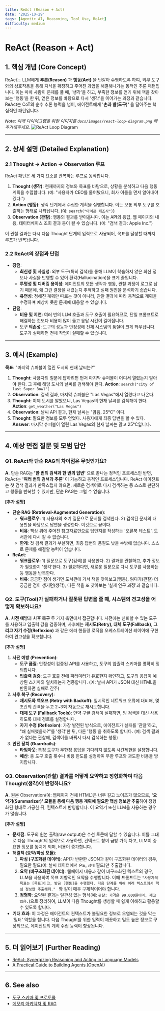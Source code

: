 ```yaml
---
title: ReAct (Reason + Act)
date: '2025-10-29'
tags: [Agentic AI, Reasoning, Tool Use, ReAct]
difficulty: medium
---
```


# ReAct (Reason + Act)

## 1. 핵심 개념 (Core Concept)

ReAct는 LLM에게 **추론(Reason)** 과 **행동(Act)** 을 번갈아 수행하도록 하여, 외부 도구와의 상호작용을 통해 지식을 확장하고 주어진 과업을 해결해나가는 동적인 추론 패턴입니다. 이는 마치 사람이 문제를 풀 때, '생각'을 하고, 부족한 정보를 얻기 위해 책을 찾아보는 '행동'을 한 뒤, 얻은 정보를 바탕으로 다시 '생각'을 이어가는 과정과 같습니다. ReAct는 CoT의 순수 추론 능력을 넘어, 에이전트에게 **'손과 발(도구)'** 을 달아주는 핵심적인 패턴입니다.

*Note: 아래 다이어그램을 위한 이미지를 `docs/images/react-loop-diagram.png` 에 추가해주세요.*
![ReAct Loop Diagram](../../images/react-loop-diagram.png)

______________________________________________________________________

## 2. 상세 설명 (Detailed Explanation)

### 2.1 Thought → Action → Observation 루프

ReAct 패턴은 세 가지 요소를 반복하는 루프로 동작합니다.

1. **Thought (생각)**: 현재까지의 정보와 목표를 바탕으로, 상황을 분석하고 다음 행동 계획을 수립합니다. (예: "사용자가 CEO를 물어봤으니, 회사 이름을 먼저 알아내야겠다.")
1. **Action (행동)**: 생각 단계에서 수립한 계획을 실행합니다. 이는 보통 외부 도구를 호출하는 형태로 나타납니다. (예: `search("아이폰 제조사")`)
1. **Observation (관찰)**: 행동의 결과를 받아옵니다. 이는 API의 응답, 웹 페이지의 내용, 데이터베이스 조회 결과 등이 될 수 있습니다. (예: "검색 결과: Apple Inc.")

이 관찰 결과는 다시 다음 Thought 단계의 입력으로 사용되어, 목표를 달성할 때까지 루프가 반복됩니다.

### 2.2 ReAct의 장점과 단점

- **장점**:
  - **최신성 및 사실성**: 외부 도구(특히 검색)를 통해 LLM이 학습하지 않은 최신 정보나 사실을 반영할 수 있어 환각(Hallucination)을 크게 줄입니다.
  - **투명성 및 디버깅 용이성**: 에이전트의 모든 생각과 행동, 관찰 과정이 로그로 남기 때문에, 왜 그런 결정을 내렸는지 추적하고 실패 원인을 분석하기 쉽습니다.
  - **유연성**: 정해진 계획만 따르는 것이 아니라, 관찰 결과에 따라 동적으로 계획을 수정하며 예상치 못한 문제에 대응할 수 있습니다.
- **단점**:
  - **비용 및 지연**: 여러 번의 LLM 호출과 도구 호출이 필요하므로, 단일 프롬프트로 해결하는 것보다 비용이 많이 들고 응답 시간이 길어집니다.
  - **도구 의존성**: 도구의 성능과 안정성에 전체 시스템의 품질이 크게 좌우됩니다. 도구가 실패하면 전체 작업이 실패할 수 있습니다.

______________________________________________________________________

## 3. 예시 (Example)

**목표**: "마지막 슈퍼볼이 열린 도시의 현재 날씨는?"

1. **Thought**: 사용자의 질문에 답하려면 먼저 마지막 슈퍼볼이 어디서 열렸는지 알아야 한다. 그 후에 해당 도시의 날씨를 검색해야 한다.
   **Action**: `search("city of last Super Bowl")`
1. **Observation**: 검색 결과, 마지막 슈퍼볼은 "Las Vegas"에서 열렸다고 나온다.
1. **Thought**: 이제 도시를 알았으니, Las Vegas의 현재 날씨를 검색해야 한다.
   **Action**: `get_weather("Las Vegas")`
1. **Observation**: 날씨 API 결과, 현재 날씨는 "맑음, 25°C" 이다.
1. **Thought**: 필요한 정보를 모두 얻었다. 사용자에게 최종 답변을 할 수 있다.
   **Answer**: 마지막 슈퍼볼이 열린 Las Vegas의 현재 날씨는 맑고 25°C입니다.

______________________________________________________________________

## 4. 예상 면접 질문 및 모범 답안

### Q1. ReAct와 단순 RAG의 차이점은 무엇인가요?

**A.** 단순 RAG는 **'한 번의 검색과 한 번의 답변'** 으로 끝나는 정적인 프로세스인 반면, ReAct는 **'여러 번의 검색과 추론'** 이 가능하고 동적인 프로세스입니다. ReAct 에이전트는 첫 검색 결과가 만족스럽지 않으면, 새로운 검색어로 다시 검색하는 등 스스로 판단하고 행동을 반복할 수 있지만, 단순 RAG는 그럴 수 없습니다.

**\[추가 설명\]**

- **단순 RAG (Retrieval-Augmented Generation)**:
  - **워크플로우**: 1) 사용자의 초기 질문으로 문서를 검색한다. 2) 검색된 문서의 내용만을 바탕으로 답변을 생성한다. 이것으로 끝이다.
  - **비유**: 책상 위에 주어진 참고자료만으로 답안지를 작성하는 '오픈북 테스트'. 도서관에 다시 갈 수 없습니다.
  - **한계**: 첫 검색 결과가 부실하면, 최종 답변의 품질도 낮을 수밖에 없습니다. 스스로 문제를 해결할 능력이 없습니다.
- **ReAct**:
  - **워크플로우**: 1) 질문으로 도구(검색)를 사용한다. 2) 결과를 관찰하고, 추가 정보가 필요한지 '생각'한다. 3) 필요하다면, 새로운 질문으로 다시 도구를 사용하는 등 행동을 반복한다.
  - **비유**: 궁금한 점이 생기면 도서관에 가서 책을 찾아보고(행동), 읽다가(관찰) 더 궁금한 점이 생기면(생각), 다른 책을 또 찾아보는 '실제 연구 과정'과 같습니다.

### Q2. 도구(Tool)가 실패하거나 잘못된 답변을 줄 때, 시스템의 견고성을 어떻게 확보하나요?

**A.** **사전 예방**과 **사후 복구** 두 가지 측면에서 접근합니다. 사전에는 신뢰할 수 있는 도구를 사용하고 입출력 값을 검증하며, 사후에는 **재시도(Retry), 대체 도구(Fallback), 그리고 자기 수정(Reflexion)** 과 같은 에러 핸들링 로직을 오케스트레이션 레이어에 구현하여 견고성을 확보합니다.

**\[추가 설명\]**

1. **사전 예방 (Prevention)**:
   - **도구 품질**: 안정성이 검증된 API를 사용하고, 도구의 입출력 스키마를 명확히 정의합니다.
   - **입출력 검증**: 도구 호출 전에 파라미터가 유효한지 확인하고, 도구의 응답이 예상된 스키마와 일치하는지 검증합니다. (예: 날씨 API가 JSON 대신 HTML을 반환하면 실패로 간주)
1. **사후 복구 (Recovery)**:
   - **재시도와 백오프 (Retry with Backoff)**: 일시적인 네트워크 오류에 대비해, 몇 초간의 간격을 두고 2~3회 자동으로 재시도합니다.
   - **대체 도구 (Fallback Tools)**: 만약 구글 검색이 실패하면, 빙 검색을 대신 사용하도록 대체 경로를 설정합니다.
   - **자기 수정 (Reflexion)**: 가장 발전된 방식으로, 에이전트가 실패를 '관찰'하고, "왜 실패했을까?"를 '생각'한 뒤, 다른 '행동'을 취하도록 합니다. (예: 검색 결과가 없다는 관찰에, 검색어를 바꿔서 다시 검색하는 행동)
1. **안전 장치 (Guardrails)**:
   - **타임아웃**: 특정 도구가 무한정 응답을 기다리지 않도록 시간제한을 설정합니다.
   - **예산**: 총 도구 호출 횟수나 비용 한도를 설정하여 무한 루프와 과도한 비용을 방지합니다.

### Q3. Observation(관찰) 결과를 어떻게 요약하고 정형화하여 다음 Thought(생각)에 반영하나요?

**A.** 원본 Observation(예: 웹페이지 전체 HTML)은 너무 길고 노이즈가 많으므로, **'요약기(Summarizer)' 모듈을 통해 다음 행동 계획에 필요한 핵심 정보만 추출**하여 정형화된 형태로 가공한 뒤, 컨텍스트에 반영합니다. 이 요약기 또한 LLM을 사용하는 경우가 많습니다.

**\[추가 설명\]**

- **문제점**: 도구의 원본 출력(raw output)은 수천 토큰에 달할 수 있습니다. 이를 그대로 다음 Thought의 입력으로 사용하면, 컨텍스트 창이 금방 가득 차고, LLM이 중요한 정보를 놓치게 되며, 비용이 증가합니다.
- **해결책 (요약/파싱 모듈)**:
  1. **파싱 (구조화된 데이터)**: API가 반환한 JSON과 같이 구조화된 데이터의 경우, 필요한 필드(예: 날씨 데이터에서 `온도`, `상태` 필드)만 추출합니다.
  1. **요약 (비구조화된 데이터)**: 웹페이지 내용과 같이 비구조화된 텍스트의 경우, LLM을 사용하여 목표 지향적인 요약을 수행합니다. 이때 프롬프트는 `"사용자의 목표는 [목표]이고, 방금 [행동]을 수행했다. 다음 단계를 위해 아래 텍스트에서 핵심 정보만 추출해줘." ` 와 같이 매우 구체적이어야 합니다.
  1. **정형화**: 요약된 결과는 일관성 있는 형식(예: `관찰: 가격은 99,000원이며, 재고 있음.`)으로 정리하여, LLM이 다음 Thought를 생성할 때 쉽게 이해하고 활용할 수 있도록 합니다.
- **기대 효과**: 이 과정은 에이전트의 컨텍스트가 불필요한 정보로 오염되는 것을 막는 '필터' 역할을 합니다. 다음 Thought를 위한 입력이 깨끗하고 밀도 높은 정보로 구성되므로, 에이전트의 계획 수립 능력이 향상됩니다.

______________________________________________________________________

## 5. 더 읽어보기 (Further Reading)

- [ReAct: Synergizing Reasoning and Acting in Language Models](https://arxiv.org/abs/2210.03629)
- [A Practical Guide to Building Agents (OpenAI)](/docs/references/openai/a-practical-guide-to-building-agents-3.pdf)

______________________________________________________________________

## 6. See also

- [도구 스키마 및 프로토콜](../5-9-%EB%B3%B4%EC%95%88-and-%ED%94%84%EB%A1%9C%ED%86%A0%EC%BD%9C/tool-schemas-jsonrpc-openapi.md)
- [메모리 아키텍처 및 RAG](../5-2-%EB%A9%94%EB%AA%A8%EB%A6%AC-and-%EC%BB%A8%ED%85%8D%EC%8A%A4%ED%8A%B8-%EA%B4%80%EB%A6%AC/memory-architecture.md)
